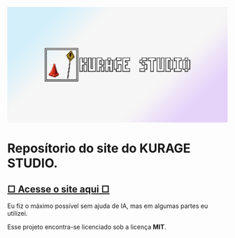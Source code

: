 ![](./assets/web/Web-Preview.png)
# Reposítorio do site do KURAGE STUDIO.
## [□ Acesse o site aqui □](https://heruzinyo.github.io/KURAGE-STUDIO/)

Eu fiz o máximo possível sem ajuda de IA, mas em algumas partes eu utilizei.

Esse projeto encontra-se licenciado sob a licença **MIT**.
